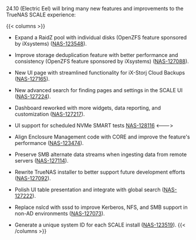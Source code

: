 &NewLine;

24.10 (Electric Eel) will bring many new features and improvements to the TrueNAS SCALE experience:

{{< columns >}}
* Expand a RaidZ pool with individual disks (OpenZFS feature sponsored by iXsystems) ([NAS-123548](https://ixsystems.atlassian.net/browse/NAS-123548)).

* Improve storage deduplication feature with better performance and consistency (OpenZFS feature sponsored by iXsystems) ([NAS-127088](https://ixsystems.atlassian.net/browse/NAS-127088)).

* New UI page with streamlined functionality for iX-Storj Cloud Backups ([NAS-127165](https://ixsystems.atlassian.net/browse/NAS-127165)).

* New advanced search for finding pages and settings in the SCALE UI ([NAS-127224](https://ixsystems.atlassian.net/browse/NAS-127224)).

* Dashboard reworked with more widgets, data reporting, and customization ([NAS-127217](https://ixsystems.atlassian.net/browse/NAS-127217)).

* UI support for scheduled NVMe SMART tests [NAS-128116](https://ixsystems.atlassian.net/browse/NAS-128116)
<--->
* Align Enclosure Management code with CORE and improve the feature's performance ([NAS-123474](https://ixsystems.atlassian.net/browse/NAS-123474)).

* Preserve SMB alternate data streams when ingesting data from remote servers ([NAS-127114](https://ixsystems.atlassian.net/browse/NAS-127114)).

* Rewrite TrueNAS installer to better support future development efforts ([NAS-127092](https://ixsystems.atlassian.net/browse/NAS-127092)).

* Polish UI table presentation and integrate with global search ([NAS-127222](https://ixsystems.atlassian.net/browse/NAS-127222)).

* Replace nslcd with sssd to improve Kerberos, NFS, and SMB support in non-AD environments ([NAS-127073](https://ixsystems.atlassian.net/browse/NAS-127073)).

* Generate a unique system ID for each SCALE install ([NAS-123519](https://ixsystems.atlassian.net/browse/NAS-123519)).
{{< /columns >}}
